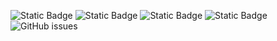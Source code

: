 ![Static Badge](https://img.shields.io/badge/blacklists-60-000000) ![Static Badge](https://img.shields.io/badge/blacklisted-2680928-cc0000) ![Static Badge](https://img.shields.io/badge/whitelisted-2244-00CC00) ![Static Badge](https://img.shields.io/badge/streaming_blacklist-28107-000000) ![GitHub issues](https://img.shields.io/github/issues/fabriziosalmi/blacklists)
